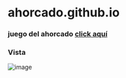 # ahorcado.github.io
### juego del ahorcado [click aquí](https://andresrojaspimentel.github.io/ahorcado.github.io/CLASE01/)

### Vista
![image](https://user-images.githubusercontent.com/84059931/191545381-ccf8d1ad-b7ac-4b62-8e77-8a973e2bbc20.png)

